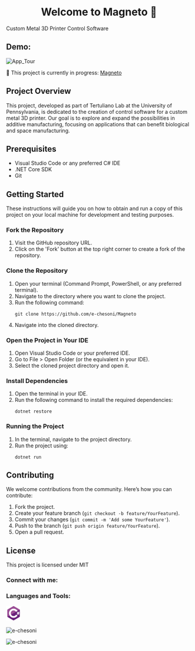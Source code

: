 <h1 align="center">Welcome to Magneto 🧲 </h1>

Custom Metal 3D Printer Control Software

<h2 align="left">Demo:</h2>

![App_Tour](https://github.com/e-chesoni/Magneto/assets/57457528/e9cbd48a-1dcc-4c30-8323-057cb9715aee)

🔭 This project is currently in progress: [Magneto](https://github.com/e-chesoni/Magneto)

## Project Overview
This project, developed as part of Tertuliano Lab at the University of Pennsylvania, is dedicated to the creation of control software for a custom metal 3D printer. Our goal is to explore and expand the possibilities in additive manufacturing, focusing on applications that can benefit biological and space manufacturing.

## Prerequisites
- Visual Studio Code or any preferred C# IDE
- .NET Core SDK
- Git

## Getting Started
These instructions will guide you on how to obtain and run a copy of this project on your local machine for development and testing purposes.

### Fork the Repository
1. Visit the GitHub repository URL.
2. Click on the 'Fork' button at the top right corner to create a fork of the repository.

### Clone the Repository
1. Open your terminal (Command Prompt, PowerShell, or any preferred terminal).
2. Navigate to the directory where you want to clone the project.
3. Run the following command:
   ```
   git clone https://github.com/e-chesoni/Magneto
   ```
4. Navigate into the cloned directory.

### Open the Project in Your IDE
1. Open Visual Studio Code or your preferred IDE.
2. Go to File > Open Folder (or the equivalent in your IDE).
3. Select the cloned project directory and open it.

### Install Dependencies
1. Open the terminal in your IDE.
2. Run the following command to install the required dependencies:
   ```
   dotnet restore
   ```

### Running the Project
1. In the terminal, navigate to the project directory.
2. Run the project using:
   ```
   dotnet run
   ```

## Contributing
We welcome contributions from the community. Here’s how you can contribute:

1. Fork the project.
2. Create your feature branch (`git checkout -b feature/YourFeature`).
3. Commit your changes (`git commit -m 'Add some YourFeature'`).
4. Push to the branch (`git push origin feature/YourFeature`).
5. Open a pull request.

## License
This project is licensed under MIT

<h3 align="left">Connect with me:</h3>
<p align="left">
</p>

<h3 align="left">Languages and Tools:</h3>
<p align="left"> <a href="https://www.w3schools.com/cs/" target="_blank" rel="noreferrer"> <img src="https://raw.githubusercontent.com/devicons/devicon/master/icons/csharp/csharp-original.svg" alt="csharp" width="40" height="40"/> </a> </p>

<p><img align="center" src="https://github-readme-stats.vercel.app/api/top-langs?username=e-chesoni&show_icons=true&locale=en&layout=compact" alt="e-chesoni" /></p>

<p align="left"> <img src="https://komarev.com/ghpvc/?username=e-chesoni&label=Profile%20views&color=0e75b6&style=flat" alt="e-chesoni" /> </p>
